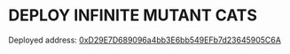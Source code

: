 # DEPLOY INFINITE MUTANT CATS

Deployed address: [0xD29E7D689096a4bb3E6bb549EFb7d23645905C6A](https://ropsten.etherscan.io/address/0xD29E7D689096a4bb3E6bb549EFb7d23645905C6A)
